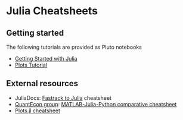 # Julia Cheatsheets

## Getting started

The following tutorials are provided as Pluto notebooks

- [Getting Started with Julia](/basic_syntax/)
- [Plots Tutorial](/plots_tutorial/)

## External resources

- JuliaDocs: [Fastrack to Julia](https://juliadocs.github.io/Julia-Cheat-Sheet/) cheatsheet
- [QuantEcon group](https://quantecon.org): [MATLAB-Julia-Python comparative cheatsheet](https://cheatsheets.quantecon.org/)
- [Plots.jl cheatsheet](https://github.com/sswatson/cheatsheets/blob/master/plotsjl-cheatsheet.pdf)
